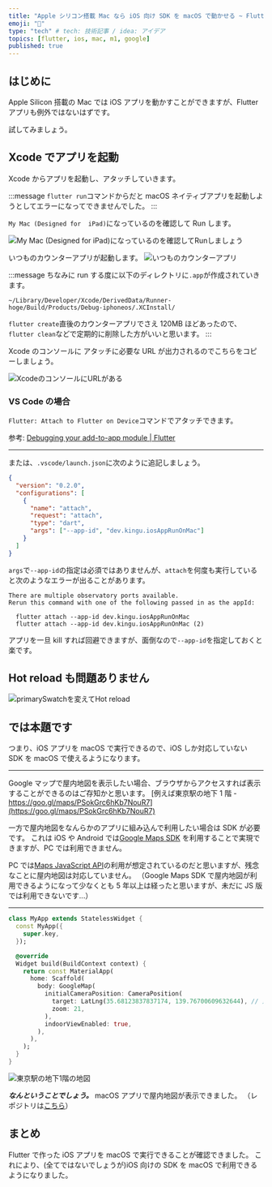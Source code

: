 ```yaml
---
title: "Apple シリコン搭載 Mac なら iOS 向け SDK を macOS で動かせる ~ Flutter を添えて ~"
emoji: "🥫"
type: "tech" # tech: 技術記事 / idea: アイデア
topics: [flutter, ios, mac, m1, google]
published: true
---
```


## はじめに

Apple Silicon 搭載の Mac では iOS アプリを動かすことができますが、Flutter アプリも例外ではないはずです。

試してみましょう。

## Xcode でアプリを起動

Xcode からアプリを起動し、アタッチしていきます。

:::message
`flutter run`コマンドからだと macOS ネイティブアプリを起動しようとしてエラーになってできませんでした。
:::

`My Mac (Designed for  iPad)`になっているのを確認して Run します。

![`My Mac (Designed for  iPad)`になっているのを確認してRunしましょう](https://storage.googleapis.com/zenn-user-upload/7cfd913489e3-20230415.png)

いつものカウンターアプリが起動します。
![いつものカウンターアプリ](https://storage.googleapis.com/zenn-user-upload/25becd42b991-20230415.png)

:::message
ちなみに run する度に以下のディレクトリに`.app`が作成されていきます。

`~/Library/Developer/Xcode/DerivedData/Runner-hoge/Build/Products/Debug-iphoneos/.XCInstall/`

`flutter create`直後のカウンターアプリでさえ 120MB ほどあったので、`flutter clean`などで定期的に削除した方がいいと思います。
:::

Xcode のコンソールに アタッチに必要な URL が出力されるのでこちらをコピーしましょう。

![XcodeのコンソールにURLがある](https://storage.googleapis.com/zenn-user-upload/fd6a1b51f48f-20230415.png)

### VS Code の場合

`Flutter: Attach to Flutter on Device`コマンドでアタッチできます。

参考: [Debugging your add\-to\-app module \| Flutter](https://docs.flutter.dev/development/add-to-app/debugging#vs-code)

---

または、`.vscode/launch.json`に次のように追記しましょう。

```json:.vscode/launch.json
{
  "version": "0.2.0",
  "configurations": [
    {
      "name": "attach",
      "request": "attach",
      "type": "dart",
      "args": ["--app-id", "dev.kingu.iosAppRunOnMac"]
    }
  ]
}
```

`args`で`--app-id`の指定は必須ではありませんが、`attach`を何度も実行していると次のようなエラーが出ることがあります。

```log
There are multiple observatory ports available.
Rerun this command with one of the following passed in as the appId:

  flutter attach --app-id dev.kingu.iosAppRunOnMac
  flutter attach --app-id dev.kingu.iosAppRunOnMac (2)
```

アプリを一旦 kill すれば回避できますが、面倒なので`--app-id`を指定しておくと楽です。

## Hot reload も問題ありません

![primarySwatchを変えてHot reload](https://storage.googleapis.com/zenn-user-upload/a537f60ae553-20230415.gif)

## では本題です

つまり、iOS アプリを macOS で実行できるので、iOS しか対応していない SDK を macOS で使えるようになります。

---

Google マップで屋内地図を表示したい場合、ブラウザからアクセスすれば表示することができるのはご存知かと思います。
[例えば東京駅の地下 1 階 - https://goo.gl/maps/PSokGrc6hKb7NouR7](https://goo.gl/maps/PSokGrc6hKb7NouR7)

一方で屋内地図をなんらかのアプリに組み込んで利用したい場合は SDK が必要です。
これは iOS や Android では[Google Maps SDK](https://developers.google.com/maps/documentation/ios-sdk/reference/interface_g_m_s_indoor_building) を利用することで実現できますが、PC では利用できません。

PC では[Maps JavaScript API](https://developers.google.com/maps/documentation/javascript?hl=ja)の利用が想定されているのだと思いますが、残念なことに屋内地図は対応していません。
（Google Maps SDK で屋内地図が利用できるようになって少なくとも 5 年以上は経ったと思いますが、未だに JS 版では利用できないです...）

---

```dart
class MyApp extends StatelessWidget {
  const MyApp({
    super.key,
  });

  @override
  Widget build(BuildContext context) {
    return const MaterialApp(
      home: Scaffold(
        body: GoogleMap(
          initialCameraPosition: CameraPosition(
            target: LatLng(35.68123837837174, 139.76700609632644), // 東京駅
            zoom: 21,
          ),
          indoorViewEnabled: true,
        ),
      ),
    );
  }
}
```

![東京駅の地下1階の地図](https://storage.googleapis.com/zenn-user-upload/ac152fb503b2-20230415.png)

**_なんということでしょう。_**
macOS アプリで屋内地図が表示できました。
（レポジトリは[こちら](https://github.com/KoheiKanagu/ios_app_run_on_mac)）

## まとめ

Flutter で作った iOS アプリを macOS で実行できることが確認できました。
これにより、(全てではないでしょうが)iOS 向けの SDK を macOS で利用できるようになりました。
